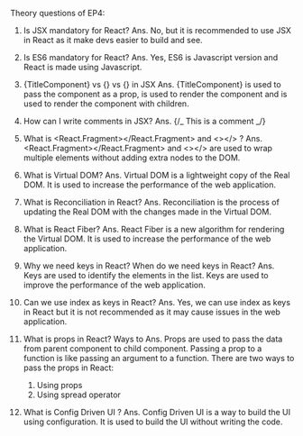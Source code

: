 Theory questions of EP4:

1. Is JSX mandatory for React?
   Ans. No, but it is recommended to use JSX in React as it make devs easier to build and see.

2. Is ES6 mandatory for React?
   Ans. Yes, ES6 is Javascript version and React is made using Javascript.

3. {TitleComponent} vs {<TitleComponent/>} vs {<TitleComponent></TitleComponent>} in JSX
   Ans. {TitleComponent} is used to pass the component as a prop, <TitleComponent/> is used to render the component and <TitleComponent></TitleComponent> is used to render the component with children.

4. How can I write comments in JSX?
   Ans. {/_ This is a comment _/}

5. What is <React.Fragment></React.Fragment> and <></> ?
   Ans. <React.Fragment></React.Fragment> and <></> are used to wrap multiple elements without adding extra nodes to the DOM.

6. What is Virtual DOM?
   Ans. Virtual DOM is a lightweight copy of the Real DOM. It is used to increase the performance of the web application.

7. What is Reconciliation in React?
   Ans. Reconciliation is the process of updating the Real DOM with the changes made in the Virtual DOM.

8. What is React Fiber?
   Ans. React Fiber is a new algorithm for rendering the Virtual DOM. It is used to increase the performance of the web application.

9. Why we need keys in React? When do we need keys in React?
   Ans. Keys are used to identify the elements in the list. Keys are used to improve the performance of the web application.

10. Can we use index as keys in React?
    Ans. Yes, we can use index as keys in React but it is not recommended as it may cause issues in the web application.

11. What is props in React? Ways to
    Ans. Props are used to pass the data from parent component to child component. Passing a prop to a function is like
    passing an argument to a function. There are two ways to pass the props in React:
    1. Using props  
    2. Using spread operator

12. What is Config Driven UI ?
Ans. Config Driven UI is a way to build the UI using configuration. It is used to build the UI without writing the code.
